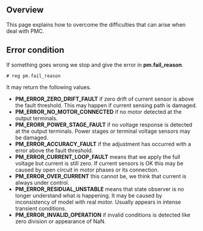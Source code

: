## Overview

This page explains how to overcome the difficulties that can arise when deal
with PMC.

## Error condition

If something goes wrong we stop and give the error in **pm.fail_reason**.

	# reg pm.fail_reason

It may return the following values.

* **PM_ERROR_ZERO_DRIFT_FAULT** if zero drift of current sensor is above the
  fault threshold. This may happen if current sensing path is damaged.
* **PM_ERROR_NO_MOTOR_CONNECTED** if no motor detected at the output
  terminals.
* **PM_ERORR_POWER_STAGE_FAULT** if no voltage response is detected at the
  output terminals. Power stages or terminal voltage sensors may be damaged.
* **PM_ERROR_ACCURACY_FAULT** if the adjustment has occurred with a error above
  the fault threshold.
* **PM_ERROR_CURRENT_LOOP_FAULT** means that we apply the full voltage but
  current is still zero. If current sensors is OK this may be caused by open
  circuit in motor phases or its connection.
* **PM_ERROR_OVER_CURRENT** this cannot be, we think that current is always
  under control.
* **PM_ERROR_RESIDUAL_UNSTABLE** means that state observer is no longer
  understand what is happening. It may be caused by inconsistency of model with
  real motor. Usually appears in intense transient conditions.
* **PM_ERROR_INVALID_OPERATION** if invalid conditions is detected like zero
  division or appearance of NaN.

